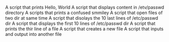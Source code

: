 A script that prints Hello, World
A script that displays content in /etv/passwd directory
A scripts that prints a confused smmiley
A script that open files of two dir at same time
A script that disolays the 10 last lines of /etc/passwd dir
A script that displays the first 10 lines of /etc/passwd dir
A script that prints the thir line of a file
A script that creates a new file
A script that  inputs and output into another file
